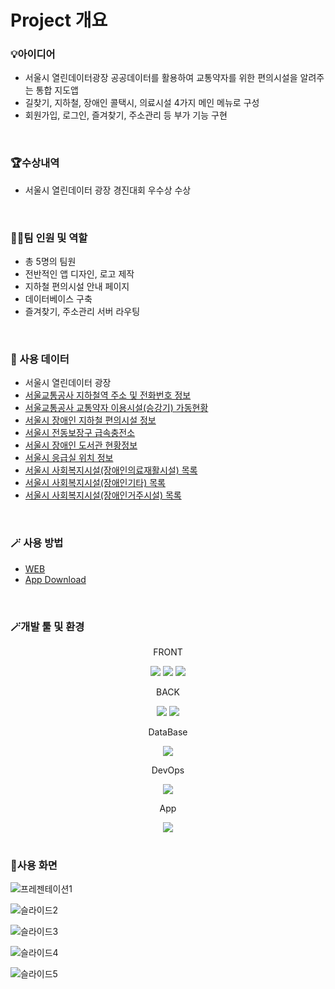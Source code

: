 <h1>Project 개요</h1>

<h3> 💡아이디어 </h3>

* 서울시 열린데이터광장 공공데이터를 활용하여 교통약자를 위한 편의시설을 알려주는 통합 지도앱
* 길찾기, 지하철, 장애인 콜택시, 의료시설 4가지 메인 메뉴로 구성
* 회원가입, 로그인, 즐겨찾기, 주소관리 등 부가 기능 구현
<br>
<h3> 🏆수상내역</h3>

* 서울시 열린데이터 광장 경진대회 우수상 수상
<br>  
<h3> 👩‍💻팀 인원 및 역할 </h3>

* 총 5명의 팀원
* 전반적인 앱 디자인, 로고 제작
* 지하철 편의시설 안내 페이지
* 데이터베이스 구축
* 즐겨찾기, 주소관리 서버 라우팅
<br>
 
<h3>📌 사용 데이터 </h3>

* 서울시 열린데이터 광장
* [서울교통공사 지하철역 주소 및 전화번호 정보](https://data.seoul.go.kr/dataList/OA-12035/S/1/datasetView.do)
* [서울교통공사 교통약자 이용시설(승강기) 가동현황](https://data.seoul.go.kr/dataList/OA-15994/S/1/datasetView.do)
* [서울시 장애인 지하철 편의시설 정보](https://data.seoul.go.kr/dataList/OA-15514/S/1/datasetView.do)
* [서울시 전동보장구 급속충전소](https://data.seoul.go.kr/dataList/OA-15813/S/1/datasetView.do)
* [서울시 장애인 도서관 현황정보](https://data.seoul.go.kr/dataList/OA-15476/S/1/datasetView.do)
* [서울시 응급실 위치 정보](https://data.seoul.go.kr/dataList/OA-20338/S/1/datasetView.do)
* [서울시 사회복지시설(장애인의료재활시설) 목록](https://data.seoul.go.kr/dataList/OA-20428/S/1/datasetView.do)
* [서울시 사회복지시설(장애인기타) 목록](https://data.seoul.go.kr/dataList/OA-20426/S/1/datasetView.do)
* [서울시 사회복지시설(장애인거주시설) 목록](https://data.seoul.go.kr/dataList/OA-20425/S/1/datasetView.do)
<br>
<h3>🪄 사용 방법</h3>

* [WEB](http://qorwlaud.dothome.co.kr/TeamProject_API_vs.16/Client/web/map.html)
* [App Download](https://play.google.com/store/apps/details?id=com.SGJMAble.SGJMAble&pli=1)
<br>


<h3>🪄개발 툴 및 환경</h3>

<div align="center"><p>FRONT</p>
	<img src="https://img.shields.io/badge/HTML-E34F26?style=flat&logo=html5&logoColor=white" />
	<img src="https://img.shields.io/badge/CSS-1572B6?style=flat&logo=css3&logoColor=white" />
	<img src="https://img.shields.io/badge/JavaScript-F7DF1E?style=flat&logo=javascript&logoColor=white" />
</div>
<div align="center"><p>BACK</p>
	<img src="https://img.shields.io/badge/Node.js-339933?style=flat&logo=nodedotjs&logoColor=white" />
	<img src="https://img.shields.io/badge/EXPRESS-000000?style=flat&logo=express&logoColor=white" />
</div>
<div align="center"><p>DataBase</p>
	<img src="https://img.shields.io/badge/MySQL-4479A1?style=flat&logo=mysql&logoColor=white" />
</div>
<div align="center"><p>DevOps</p>
	<img src="https://img.shields.io/badge/Slack-4A154B?style=flat&logo=slack&logoColor=white" />
</div>
<div align="center"><p>App</p>
	<img src="https://img.shields.io/badge/Expo-000020?style=flat&logo=expo&logoColor=white" />
</div>

<br>

<h3>📲사용 화면</h3>

![프레젠테이션1](https://github.com/KoYesung/Project1_ABLE/assets/131944189/6da0b96d-c460-4ecf-bafc-f4cff274f2ee)

![슬라이드2](https://github.com/KoYesung/Project1_ABLE/assets/131944189/3e12ecac-5143-430f-8584-8fae108d4b9f)

![슬라이드3](https://github.com/KoYesung/Project1_ABLE/assets/131944189/95cf6f84-d461-473a-9c84-ba572501bf42)

![슬라이드4](https://github.com/KoYesung/Project1_ABLE/assets/131944189/c313bc18-9d43-4c74-ba5d-805188f4c73f)

![슬라이드5](https://github.com/KoYesung/Project1_ABLE/assets/131944189/5df669d0-e2fd-4391-ba98-71125fc107ab)

